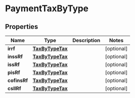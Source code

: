 
# PaymentTaxByType

## Properties
Name | Type | Description | Notes
------------ | ------------- | ------------- | -------------
**irrf** | [**TaxByTypeTax**](TaxByTypeTax.md) |  |  [optional]
**inssRf** | [**TaxByTypeTax**](TaxByTypeTax.md) |  |  [optional]
**issRf** | [**TaxByTypeTax**](TaxByTypeTax.md) |  |  [optional]
**pisRf** | [**TaxByTypeTax**](TaxByTypeTax.md) |  |  [optional]
**cofinsRf** | [**TaxByTypeTax**](TaxByTypeTax.md) |  |  [optional]
**csllRf** | [**TaxByTypeTax**](TaxByTypeTax.md) |  |  [optional]



